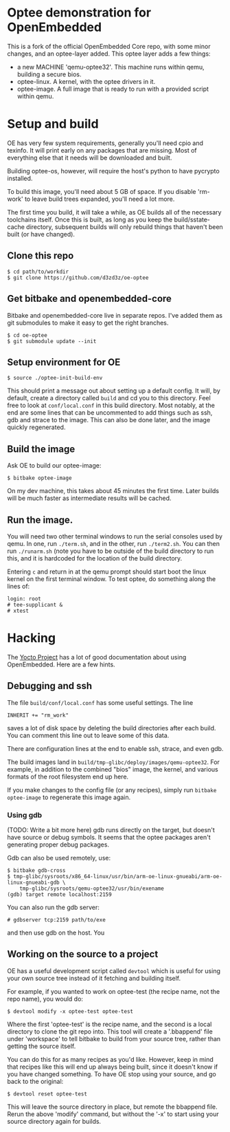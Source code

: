 # Optee demonstration for OpenEmbedded

This is a fork of the official OpenEmbedded Core repo, with some minor
changes, and an optee-layer added.  This optee layer adds a few
things:

- a new MACHINE 'qemu-optee32'.  This machine runs within qemu,
  building a secure bios.
- optee-linux.  A kernel, with the optee drivers in it.
- optee-image.  A full image that is ready to run with a provided
  script within qemu.

# Setup and build

OE has very few system requirements, generally you'll need cpio and
texinfo.  It will print early on any packages that are missing.  Most
of everything else that it needs will be downloaded and built.

Building optee-os, however, will require the host's python to have
pycrypto installed.

To build this image, you'll need about 5 GB of space.  If you disable
'rm-work' to leave build trees expanded, you'll need a lot more.

The first time you build, it will take a while, as OE builds all of
the necessary toolchains itself.  Once this is built, as long as you
keep the build/sstate-cache directory, subsequent builds will only
rebuild things that haven't been built (or have changed).

## Clone this repo
```
$ cd path/to/workdir
$ git clone https://github.com/d3zd3z/oe-optee
```

## Get bitbake and openembedded-core
Bitbake and openembedded-core live in separate repos.  I've added them
as git submodules to make it easy to get the right branches.
```
$ cd oe-optee
$ git submodule update --init
```

## Setup environment for OE
```
$ source ./optee-init-build-env
```
This should print a message out about setting up a default config.  It
will, by default, create a directory called `build` and cd you to this
directory.  Feel free to look at `conf/local.conf` in this build
directory.  Most notably, at the end are some lines that can be
uncommented to add things such as ssh, gdb and strace to the image.
This can also be done later, and the image quickly regenerated.

## Build the image
Ask OE to build our optee-image:
```
$ bitbake optee-image
```
On my dev machine, this takes about 45 minutes the first time.  Later
builds will be much faster as intermediate results will be cached.

## Run the image.
You will need two other terminal windows to run the serial consoles
used by qemu.  In one, run `./term.sh`, and in the other, run
`./term2.sh`.  You can then run `./runarm.sh` (note you have to be
outside of the build directory to run this, and it is hardcoded for
the location of the build directory.

Entering `c` and return in at the qemu prompt should start boot the
linux kernel on the first terminal window.  To test optee, do
something along the lines of:

```
login: root
# tee-supplicant &
# xtest
```

# Hacking
The [Yocto Project](https://www.yoctoproject.org/) has a lot of good
documentation about using OpenEmbedded.  Here are a few hints.

## Debugging and ssh
The file `build/conf/local.conf` has some useful settings.  The line
```
INHERIT += "rm_work"
```
saves a lot of disk space by deleting the build directories after each
build.  You can comment this line out to leave some of this data.

There are configuration lines at the end to enable ssh, strace, and
even gdb.

The build images land in `build/tmp-glibc/deploy/images/qemu-optee32`.
For example, in addition to the combined "bios" image, the kernel, and
various formats of the root filesystem end up here.

If you make changes to the config file (or any recipes), simply run
`bitbake optee-image` to regenerate this image again.

### Using gdb

(TODO: Write a bit more here)
gdb runs directly on the target, but doesn't have source or debug
symbols.  It seems that the optee packages aren't generating proper
debug packages.

Gdb can also be used remotely, use:
```
$ bitbake gdb-cross
$ tmp-glibc/sysroots/x86_64-linux/usr/bin/arm-oe-linux-gnueabi/arm-oe-linux-gnueabi-gdb \
    tmp-glibc/sysroots/qemu-optee32/usr/bin/exename
(gdb) target remote localhost:2159
```
You can also run the gdb server:
```
# gdbserver tcp:2159 path/to/exe
```
and then use gdb on the host.  You 

## Working on the source to a project
OE has a useful development script called `devtool` which is useful
for using your own source tree instead of it fetching and building
itself.

For example, if you wanted to work on optee-test (the recipe name, not
the repo name), you would do:
```
$ devtool modify -x optee-test optee-test
```
Where the first 'optee-test' is the recipe name, and the second is a
local directory to clone the git repo into.  This tool will create a
'.bbappend' file under 'workspace' to tell bitbake to build from your
source tree, rather than getting the source itself.

You can do this for as many recipes as you'd like.  However, keep in
mind that recipes like this will end up always being built, since it
doesn't know if you have changed something.  To have OE stop using
your source, and go back to the original:
```
$ devtool reset optee-test
```
This will leave the source directory in place, but remote the bbappend
file.  Rerun the above 'modify' command, but without the '-x' to start
using your source directory again for builds.
